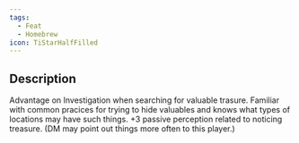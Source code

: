 ```yaml
---
tags:
  - Feat
  - Homebrew
icon: TiStarHalfFilled
---
```

## Description
Advantage on Investigation when searching for valuable trasure. Familiar with common pracices for trying to hide valuables and knows what types of locations may have such things. +3 passive perception related to noticing treasure. (DM may point out things more often to this player.)
